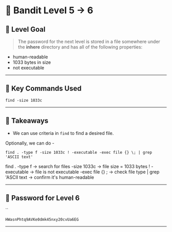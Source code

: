 # 🧭 Bandit Level 5 → 6

## 🎯 Level Goal
> The password for the next level is stored in a file somewhere under the **inhere** directory and has all of the following properties:

- human-readable
- 1033 bytes in size
- not executable

---
## 📂 Key Commands Used

```
find -size 1033c
```

---
## 🧠 Takeaways

- We can use criteria in `find` to find a desired file.

Optionally, we can do -
```
find . -type f -size 1033c ! -executable -exec file {} \; | grep 'ASCII text'
```

find . -type f → search for files
-size 1033c → file size = 1033 bytes
! -executable → file is not executable
-exec file {} \; → check file type
| grep 'ASCII text → confirm it's human-readable

---
## 🔐 Password for Level 6
``
```
HWasnPhtq9AVKe0dmk45nxy20cvUa6EG
```

---